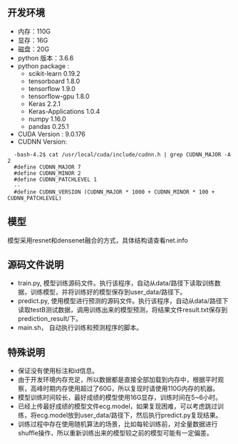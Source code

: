 ## 开发环境
* 内存：110G
* 显存：16G
* 磁盘：20G
* python 版本：3.6.6
* python package : 
  - scikit-learn            0.19.2
  - tensorboard             1.8.0
  - tensorflow              1.9.0
  - tensorflow-gpu          1.8.0
  - Keras                   2.2.1
  - Keras-Applications      1.0.4
  - numpy                   1.16.0
  - pandas                  0.25.1
 * CUDA Version : 9.0.176
 * CUDNN Version:
```
  -bash-4.2$ cat /usr/local/cuda/include/cudnn.h | grep CUDNN_MAJOR -A 2
  #define CUDNN_MAJOR 7
  #define CUDNN_MINOR 2
  #define CUDNN_PATCHLEVEL 1
  --
  #define CUDNN_VERSION (CUDNN_MAJOR * 1000 + CUDNN_MINOR * 100 + CUDNN_PATCHLEVEL)
```

## 模型
模型采用resnet和densenet融合的方式，具体结构请查看net.info

## 源码文件说明
- train.py, 模型训练源码文件。执行该程序，自动从data/路径下读取训练数据，训练模型，并将训练好的模型保存到user_data/路径下。
- predict.py, 使用模型进行预测的源码文件。执行该程序，自动从data/路径下读取testB测试数据，调用训练出来的模型预测，将结果文件result.txt保存到prediction_result/下。
- main.sh， 自动执行训练和预测程序的脚本。

## 特殊说明
- 保证没有使用标注和id信息。
- 由于开发环境内存充足，所以数据都是直接全部加载到内存中，根据平时观察，高峰时期内存使用超过了60G，所以复现时请使用110G内存的机器。
- 模型训练时间较长，最好成绩的模型使用16G显存，训练时间在5~6小时。
- 已经上传最好成绩的模型文件ecg.model，如果复现困难，可以考虑跳过训练，将ecg.model放到user_data/路径下，然后执行predict.py复现结果。
- 训练过程中存在使用随机算法的场景，比如每轮训练前，对全量数据进行shuffle操作，所以重新训练出来的模型较之前的模型可能有一定偏差。

